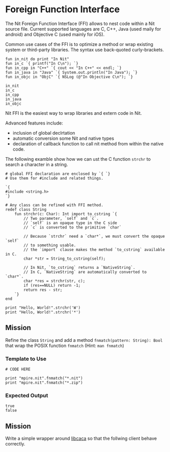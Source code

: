 # Foreign Function Interface

The Nit Foreign Function Interface (FFI) allows to nest code within a Nit source file.
Current supported languages are C, C++, Java (used maily for android) and Objective C (used mainly for iOS).

Common use cases of the FFI is to optimize a method or wrap existing system or third-party libraries.
The syntax use back-quoted curly-brackets.

~~~nit
fun in_nit do print "In Nit"
fun in_c `{ printf("In C\n"); `}
fun in_cpp in "C++" `{ cout << "In C++" << endl; `}
fun in_java in "Java" `{ System.out.println("In Java"); `}
fun in_objc in "ObjC" `{ NSLog (@"In Objective C\n"); `}

in_nit
in_c
in_cpp
in_java
in_objc
~~~

Nit FFI is the easiest way to wrap libraries and extern code in Nit.

Advanced features include:

* inclusion of global declrtation
* automatic conversion  some Nit and native types
* declaration of callback function to call nit method from within the native code.

The following examble show how we can ust the C function `strchr` to search a character in a string.

~~~nit
# global FFI declaration are enclosed by `{ `}
# Use them for #include and related things.

`{
#include <string.h>
`}

# Any class can be refined with FFI method.
redef class String 
	fun strchr(c: Char): Int import to_cstring `{
		// Two parameter, `self` and `c`.
		// `self` is an opaque type in the C side
		// `c` is converted to the primitive `char`

		// Because `strchr` need a `char*`, we must convert the opaque `self`
		// to something usable.
		// the `import` clause makes the method `to_cstring` available in C.
		char *str = String_to_cstring(self);

		// In Nit, `to_cstring` returns a `NativeString`.
		// In C, `NativeString` are automatically converted to `char*`.
		char *res = strchr(str, c);
		if (res==NULL) return -1;
		return res - str;
	`}
end

print "Hello, World!".strchr('W')
print "Hello, World!".strchr('*')
~~~

## Mission

Refine the class `String` and add a method `fnmatch(pattern: String): Bool` that wrap the POSIX function `fnmatch` (Hint: `man fnmatch`)

### Template to Use

~~~
# CODE HERE

print "mpire.nit".fnmatch("*.nit")
print "mpire.nit".fnmatch("*.zip")
~~~

### Expected Output

~~~
true
false
~~~


## Mission

Write a simple wrapper around [libcaca](http://caca.zoy.org/doxygen/libcaca/caca_8h.html) so that the follwing client behave correctly.

~~~nit

~~~
